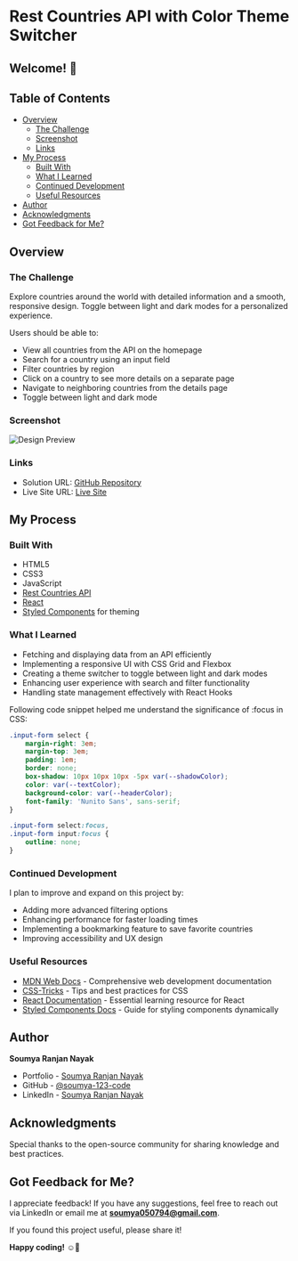 # Rest Countries API with Color Theme Switcher

## Welcome! 👋

## Table of Contents

- [Overview](#overview)
  - [The Challenge](#the-challenge)
  - [Screenshot](#screenshot)
  - [Links](#links)
- [My Process](#my-process)
  - [Built With](#built-with)
  - [What I Learned](#what-i-learned)
  - [Continued Development](#continued-development)
  - [Useful Resources](#useful-resources)
- [Author](#author)
- [Acknowledgments](#acknowledgments)
- [Got Feedback for Me?](#got-feedback-for-me)

## Overview

### The Challenge

Explore countries around the world with detailed information and a smooth, responsive design. Toggle between light and dark modes for a personalized experience.

Users should be able to:

- View all countries from the API on the homepage
- Search for a country using an input field
- Filter countries by region
- Click on a country to see more details on a separate page
- Navigate to neighboring countries from the details page
- Toggle between light and dark mode

### Screenshot

![Design Preview](./design/desktop-design-home-dark.jpg)

### Links

- Solution URL: [GitHub Repository](https://github.com/soumya-123-code/Rest-countries-api-with-color-theme-switcher_frontend_project)
- Live Site URL: [Live Site](https://rest-country-api-frontend.netlify.app/)

## My Process

### Built With

- HTML5
- CSS3
- JavaScript
- [Rest Countries API](https://restcountries.com/)
- [React](https://reactjs.org/)
- [Styled Components](https://styled-components.com/) for theming

### What I Learned

- Fetching and displaying data from an API efficiently
- Implementing a responsive UI with CSS Grid and Flexbox
- Creating a theme switcher to toggle between light and dark modes
- Enhancing user experience with search and filter functionality
- Handling state management effectively with React Hooks

Following code snippet helped me understand the significance of :focus in CSS:

```css
.input-form select {
    margin-right: 3em;
    margin-top: 3em;
    padding: 1em;
    border: none;
    box-shadow: 10px 10px 10px -5px var(--shadowColor);
    color: var(--textColor);
    background-color: var(--headerColor);
    font-family: 'Nunito Sans', sans-serif;
}

.input-form select:focus,
.input-form input:focus {
    outline: none;
}
```

### Continued Development

I plan to improve and expand on this project by:

- Adding more advanced filtering options
- Enhancing performance for faster loading times
- Implementing a bookmarking feature to save favorite countries
- Improving accessibility and UX design

### Useful Resources

- [MDN Web Docs](https://developer.mozilla.org/) - Comprehensive web development documentation
- [CSS-Tricks](https://css-tricks.com/) - Tips and best practices for CSS
- [React Documentation](https://reactjs.org/docs/getting-started.html) - Essential learning resource for React
- [Styled Components Docs](https://styled-components.com/docs) - Guide for styling components dynamically

## Author

**Soumya Ranjan Nayak**

- Portfolio - [Soumya Ranjan Nayak](https://soumya-123-code.github.io/itsmesoumya)
- GitHub - [@soumya-123-code](https://github.com/soumya-123-code/)
- LinkedIn - [Soumya Ranjan Nayak](https://www.linkedin.com/in/soumya-ranjan-nayak-50069a15a)

## Acknowledgments

Special thanks to the open-source community for sharing knowledge and best practices.

## Got Feedback for Me?

I appreciate feedback! If you have any suggestions, feel free to reach out via LinkedIn or email me at **soumya050794@gmail.com**.

If you found this project useful, please share it!

**Happy coding!** ☺️🚀

